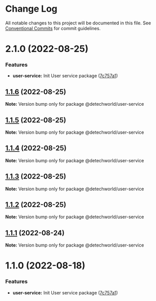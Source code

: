# Change Log

All notable changes to this project will be documented in this file.
See [Conventional Commits](https://conventionalcommits.org) for commit guidelines.

# 2.1.0 (2022-08-25)


### Features

* **user-service:** Init User service package ([7c757a1](https://github.com/detechworld/tto-packages/commit/7c757a1c97f2d5a31c2fce19673a9d29b9e8cf44))





## [1.1.6](https://github.com/detechworld/tto-packages/compare/@detechworld/user-service@1.1.5...@detechworld/user-service@1.1.6) (2022-08-25)

**Note:** Version bump only for package @detechworld/user-service





## [1.1.5](https://github.com/detechworld/tto-packages/compare/@detechworld/user-service@1.1.4...@detechworld/user-service@1.1.5) (2022-08-25)

**Note:** Version bump only for package @detechworld/user-service





## [1.1.4](https://github.com/detechworld/tto-packages/compare/@detechworld/user-service@1.1.3...@detechworld/user-service@1.1.4) (2022-08-25)

**Note:** Version bump only for package @detechworld/user-service





## [1.1.3](https://github.com/detechworld/tto-packages/compare/@detechworld/user-service@1.1.2...@detechworld/user-service@1.1.3) (2022-08-25)

**Note:** Version bump only for package @detechworld/user-service





## [1.1.2](https://github.com/detechworld/tto-packages/compare/@detechworld/user-service@1.1.1...@detechworld/user-service@1.1.2) (2022-08-25)

**Note:** Version bump only for package @detechworld/user-service





## [1.1.1](https://github.com/detechworld/tto-packages/compare/@detechworld/user-service@1.1.0...@detechworld/user-service@1.1.1) (2022-08-24)

**Note:** Version bump only for package @detechworld/user-service





# 1.1.0 (2022-08-18)


### Features

* **user-service:** Init User service package ([7c757a1](https://github.com/detechworld/tto-packages/commit/7c757a1c97f2d5a31c2fce19673a9d29b9e8cf44))
